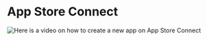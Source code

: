 # App Store Connect

![Here](https://www.loom.com/share/d616b29fa5b646999a407327e8cd1901) is a video on how to create a new app on App Store Connect
